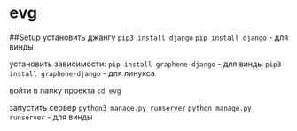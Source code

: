 # evg

##Setup
установить джангу
`pip3 install django`
`pip install django` - для винды

установить зависимости:
`pip install graphene-django` - для винды
`pip3 install graphene-django` - для линукса

войти в папку проекта
`cd evg`

запустить сервер
`python3 manage.py runserver`
`python manage.py runserver` - для винды
